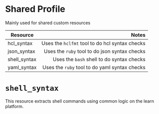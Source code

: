 # Shared Profile

Mainly used for shared custom resources


| Resource      | Notes                                                                         |
| ------------- | -----------------------------------------------:|
| hcl_syntax    | Uses the `hclfmt` tool to do hcl syntax checks  |
| json_syntax   | Uses the `ruby` tool to do json syntax checks   |
| shell_syntax  | Uses the `bash` shell to do syntax checks       |
| yaml_syntax   | Uses the `ruby` tool to do yaml syntax checks   |

# `shell_syntax`

This resource extracts shell commands using common logic on the learn platform. 

